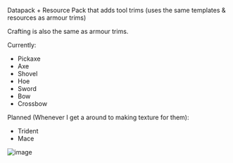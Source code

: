 Datapack + Resource Pack that adds tool trims (uses the same templates & resources as armour trims)

Crafting is also the same as armour trims.

Currently:
* Pickaxe
* Axe
* Shovel
* Hoe
* Sword
* Bow
* Crossbow

Planned (Whenever I get a around to making texture for them):

* Trident
* Mace

![image](https://github.com/Mnky313/ToolTrims/assets/23646586/eca53139-d552-48c5-95dc-6c53ce12c881)
